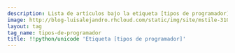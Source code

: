 ```yaml
---
description: Lista de artículos bajo la etiqueta [tipos de programador]
image: http://blog-luisalejandro.rhcloud.com/static/img/site/mstile-310x310.png
layout: tag
tag_name: tipos-de-programador
title: !!python/unicode 'Etiqueta [tipos de programador]'
---
```

